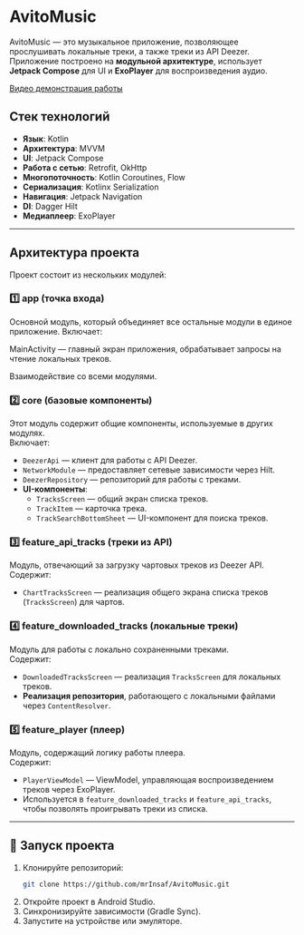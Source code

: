 # AvitoMusic

AvitoMusic — это музыкальное приложение, позволяющее прослушивать локальные треки, а также треки из API Deezer. Приложение построено на **модульной архитектуре**, использует **Jetpack Compose** для UI и **ExoPlayer** для воспроизведения аудио.

[Видео демонстрация работы](https://disk.yandex.ru/i/wqqj2yMYIK4_ow)

## Стек технологий

- **Язык**: Kotlin  
- **Архитектура**: MVVM  
- **UI**: Jetpack Compose  
- **Работа с сетью**: Retrofit, OkHttp  
- **Многопоточность**: Kotlin Coroutines, Flow  
- **Сериализация**: Kotlinx Serialization  
- **Навигация**: Jetpack Navigation  
- **DI**: Dagger Hilt  
- **Медиаплеер**: ExoPlayer  

---

## Архитектура проекта

Проект состоит из нескольких модулей:

### 1️⃣ **app** (точка входа)
Основной модуль, который объединяет все остальные модули в единое приложение. Включает:

MainActivity — главный экран приложения, обрабатывает запросы на чтение локальных треков.

Взаимодействие со всеми модулями.

### 2️⃣ **core** (базовые компоненты)
Этот модуль содержит общие компоненты, используемые в других модулях.  
Включает:
- `DeezerApi` — клиент для работы с API Deezer.
- `NetworkModule` — предоставляет сетевые зависимости через Hilt.
- `DeezerRepository` — репозиторий для работы с треками.
- **UI-компоненты**:
  - `TracksScreen` — общий экран списка треков.
  - `TrackItem` — карточка трека.
  - `TrackSearchBottomSheet` — UI-компонент для поиска треков.

### 3️⃣ **feature_api_tracks** (треки из API)
Модуль, отвечающий за загрузку чартовых треков из Deezer API.  
Содержит:
- `ChartTracksScreen` — реализация общего экрана списка треков (`TracksScreen`) для чартов.

### 4️⃣ **feature_downloaded_tracks** (локальные треки)
Модуль для работы с локально сохраненными треками.  
Содержит:
- `DownloadedTracksScreen` — реализация `TracksScreen` для локальных треков.
- **Реализация репозитория**, работающего с локальными файлами через `ContentResolver`.

### 5️⃣ **feature_player** (плеер)
Модуль, содержащий логику работы плеера.  
Содержит:
- `PlayerViewModel` — ViewModel, управляющая воспроизведением треков через ExoPlayer.
- Используется в `feature_downloaded_tracks` и `feature_api_tracks`, чтобы позволять проигрывать треки из списка.

---

## 🚀 Запуск проекта

1. Клонируйте репозиторий:  
   ```sh
   git clone https://github.com/mrInsaf/AvitoMusic.git
2. Откройте проект в Android Studio.
3. Синхронизируйте зависимости (Gradle Sync).
4. Запустите на устройстве или эмуляторе.


